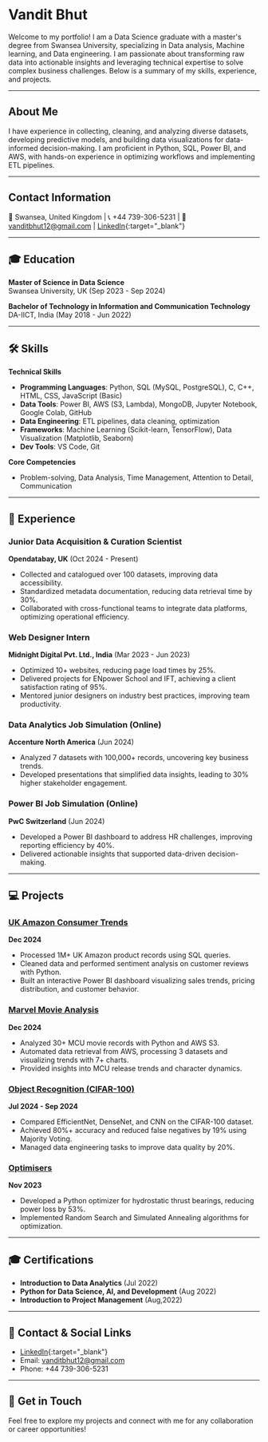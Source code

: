 # Vandit Bhut

Welcome to my portfolio! I am a Data Science graduate with a master's degree from Swansea University, specializing in Data analysis, Machine learning, and Data engineering. I am passionate about transforming raw data into actionable insights and leveraging technical expertise to solve complex business challenges. Below is a summary of my skills, experience, and projects.

---

## About Me
I have experience in collecting, cleaning, and analyzing diverse datasets, developing predictive models, and building data visualizations for data-informed decision-making. I am proficient in Python, SQL, Power BI, and AWS, with hands-on experience in optimizing workflows and implementing ETL pipelines.

---

## Contact Information
📍 Swansea, United Kingdom | 📞 +44 739-306-5231 | 📧 vanditbhut12@gmail.com | [LinkedIn](https://www.linkedin.com/in/vandit-bhut/){:target="_blank"}

---

## 🎓 Education
**Master of Science in Data Science**  
Swansea University, UK (Sep 2023 - Sep 2024)

**Bachelor of Technology in Information and Communication Technology**  
DA-IICT, India (May 2018 - Jun 2022)

---

## 🛠️ Skills
**Technical Skills**  
- **Programming Languages**: Python, SQL (MySQL, PostgreSQL), C, C++, HTML, CSS, JavaScript (Basic)  
- **Data Tools**: Power BI, AWS (S3, Lambda), MongoDB, Jupyter Notebook, Google Colab, GitHub  
- **Data Engineering**: ETL pipelines, data cleaning, optimization  
- **Frameworks**: Machine Learning (Scikit-learn, TensorFlow), Data Visualization (Matplotlib, Seaborn)  
- **Dev Tools**: VS Code, Git  

**Core Competencies**  
- Problem-solving, Data Analysis, Time Management, Attention to Detail, Communication

---

## 💼 Experience

### Junior Data Acquisition & Curation Scientist  
**Opendatabay, UK** (Oct 2024 - Present)  
- Collected and catalogued over 100 datasets, improving data accessibility.  
- Standardized metadata documentation, reducing data retrieval time by 30%.  
- Collaborated with cross-functional teams to integrate data platforms, optimizing operational efficiency.

### Web Designer Intern  
**Midnight Digital Pvt. Ltd., India** (Mar 2023 - Jun 2023)  
- Optimized 10+ websites, reducing page load times by 25%.  
- Delivered projects for ENpower School and IFT, achieving a client satisfaction rating of 95%.  
- Mentored junior designers on industry best practices, improving team productivity.

### Data Analytics Job Simulation (Online)  
**Accenture North America** (Jun 2024)  
- Analyzed 7 datasets with 100,000+ records, uncovering key business trends.  
- Developed presentations that simplified data insights, leading to 30% higher stakeholder engagement.

### Power BI Job Simulation (Online)  
**PwC Switzerland** (Jun 2024)  
- Developed a Power BI dashboard to address HR challenges, improving reporting efficiency by 40%.  
- Delivered actionable insights that supported data-driven decision-making.

---

## 💻 Projects

### [UK Amazon Consumer Trends](#)  
**Dec 2024**  
- Processed 1M+ UK Amazon product records using SQL queries.  
- Cleaned data and performed sentiment analysis on customer reviews with Python.  
- Built an interactive Power BI dashboard visualizing sales trends, pricing distribution, and customer behavior.

### [Marvel Movie Analysis](#)  
**Dec 2024**  
- Analyzed 30+ MCU movie records with Python and AWS S3.  
- Automated data retrieval from AWS, processing 3 datasets and visualizing trends with 7+ charts.  
- Provided insights into MCU release trends and character dynamics.

### [Object Recognition (CIFAR-100)](#)  
**Jul 2024 - Sep 2024**  
- Compared EfficientNet, DenseNet, and CNN on the CIFAR-100 dataset.  
- Achieved 80%+ accuracy and reduced false negatives by 19% using Majority Voting.  
- Managed data engineering tasks to improve data quality by 20%.

### [Optimisers](#)  
**Nov 2023**  
- Developed a Python optimizer for hydrostatic thrust bearings, reducing power loss by 53%.  
- Implemented Random Search and Simulated Annealing algorithms for optimization.

---

## 🎓 Certifications
- **Introduction to Data Analytics** (Jul 2022)  
- **Python for Data Science, AI, and Development** (Aug 2022)  
- **Introduction to Project Management** (Aug,2022)

---

## 🔗 Contact & Social Links
- [LinkedIn](https://www.linkedin.com/in/vandit-bhut/){:target="_blank"}
- Email: vanditbhut12@gmail.com  
- Phone: +44 739-306-5231

---

## 🚀 Get in Touch  
Feel free to explore my projects and connect with me for any collaboration or career opportunities!




